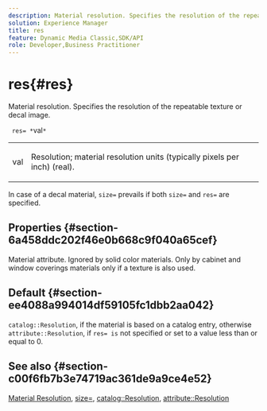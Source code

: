 ```yaml
---
description: Material resolution. Specifies the resolution of the repeatable texture or decal image.
solution: Experience Manager
title: res
feature: Dynamic Media Classic,SDK/API
role: Developer,Business Practitioner
---
```


# res{#res}

Material resolution. Specifies the resolution of the repeatable texture or decal image.

 ` res= *`val`*`

<table id="simpletable_2004B804D46E43C090E59BBFF8144598"> 
 <tr class="strow"> 
  <td class="stentry"> <p> <span class="varname"> val </span> </p> </td> 
  <td class="stentry"> <p>Resolution; material resolution units (typically pixels per inch) (real). </p> </td> 
 </tr> 
</table>

In case of a decal material, `size=` prevails if both `size=` and `res=` are specified.

## Properties {#section-6a458ddc202f46e0b668c9f040a65cef}

Material attribute. Ignored by solid color materials. Only by cabinet and window coverings materials only if a texture is also used.

## Default {#section-ee4088a994014df59105fc1dbb2aa042}

`catalog::Resolution`, if the material is based on a catalog entry, otherwise `attribute::Resolution`, if `res= is` not specified or set to a value less than or equal to 0.

## See also {#section-c00f6fb7b3e74719ac361de9a9ce4e52}

[Material Resolution](../../../../../ir-api/http-protocol/image-rendering-api-ref/c-ir-http-protocol-ref/c-ir-http-protocol-syntax-and-features/c-ir-vignettes/c-ir-material-resolution.md#concept-f60103c64e324e2cae78bd76dfb4de8b), [size=](../../../../../ir-api/http-protocol/image-rendering-api-ref/c-ir-http-protocol-ref/c-ir-http-protocol-command-reference/r-ir-http-size.md#reference-1220d6fbcde4479aba91de7adacdc988), [catalog::Resolution](../../../../../ir-api/material-cat/image-rendering-api-ref/c-ir-material-catalog/c-ir-material-data-reference/r-ir-resolution-dataref.md#reference-6a2d64c2d72b438fade58a3391569da7), [attribute::Resolution](../../../../../ir-api/material-cat/image-rendering-api-ref/c-ir-material-catalog/c-ir-attributes-reference/r-ir-resolution.md#reference-09fe14e6bfbf4db6b7f4369fffecc806) 
